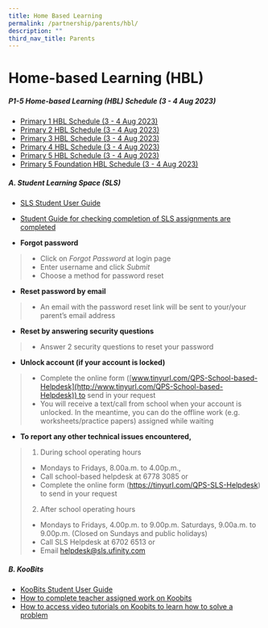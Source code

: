```yaml
---
title: Home Based Learning
permalink: /partnership/parents/hbl/
description: ""
third_nav_title: Parents
---
```

Home-based Learning (HBL)
=========================
##### P1-5 Home-based Learning (HBL) Schedule (3 - 4 Aug 2023)
* [Primary 1 HBL Schedule (3 - 4 Aug 2023)](/files/p1%20hbl%20em_mtl%20plan%202023.pdf)
* [Primary 2 HBL Schedule (3 - 4 Aug 2023)](/files/p2%20hbl%20em_mtl%20plan%202023.pdf)
* [Primary 3 HBL Schedule (3 - 4 Aug 2023)](/files/p3%20hbl%20ems_mtl%20plan%202023.pdf)
* [Primary 4 HBL Schedule (3 - 4 Aug 2023)](/files/p4%20hbl%20ems_mtl%20plan%202023.pdf)
* [Primary 5 HBL Schedule (3 - 4 Aug 2023)](/files/p5%20hbl%20ems_mtl%20plan%202023.pdf)
* [Primary 5 Foundation HBL Schedule (3 - 4 Aug 2023)](/files/p5a%20hbl%20fdn%20ems_mtl%20plan%202023.pdf)


##### **A. Student Learning Space (SLS)**

* [SLS Student User Guide](https://www.learning.moe.edu.sg/student-user-guide/organise/)
*  [Student Guide for checking completion of SLS assignments are completed](/files/Guide%20for%20Students%20to%20check%20that%20all%20SLS%20assignments%20are%20completed.pdf)

* **Forgot password**
> * Click on _Forgot Password_ at login page
> * Enter username and click _Submit_
> * Choose a method for password reset  

* **Reset password by email**
>* An email with the password reset link will be sent to your/your parent’s email address    

* **Reset by answering security questions**
> *   Answer 2 security questions to reset your password  

* **Unlock account (if your account is locked)**
> *   Complete the online form ([www.tinyurl.com/QPS-School-based-Helpdesk](http://www.tinyurl.com/QPS-School-based-Helpdesk)) to send in your request
> *   You will receive a text/call from school when your account is unlocked. In the meantime, you can do the offline work (e.g. worksheets/practice papers) assigned while waiting  

* **To report any other technical issues encountered,**
> 1. During school operating hours
>* Mondays to Fridays, 8.00a.m. to 4.00p.m.,
>* Call school-based helpdesk at 6778 3085 or
>* Complete the online form (https://tinyurl.com/QPS-SLS-Helpdesk) to send in your request
>2.  After school operating hours
>* Mondays to Fridays, 4.00p.m. to 9.00p.m. Saturdays, 9.00a.m. to 9.00p.m. (Closed on Sundays and public holidays)
>*    Call SLS Helpdesk at 6702 6513 or
>*    Email helpdesk@sls.ufinity.com
 
##### **B. KooBits**
* [KooBits Student User Guide](https://drive.google.com/file/d/1C0hHyQsqqCOMSZeNCtppeLFIkuEoytBP/view?usp=sharing)
* [How to complete teacher assigned work on Koobits](/files/How%20to%20complete%20teacher%20assigned%20work%20on%20Koobits.pdf)
* [How to access video tutorials on Koobits to learn how to solve a problem](/files/How%20to%20access%20video%20tutorials%20on%20Koobits%20to%20learn%20how%20to%20solve%20a%20problem.pdf)